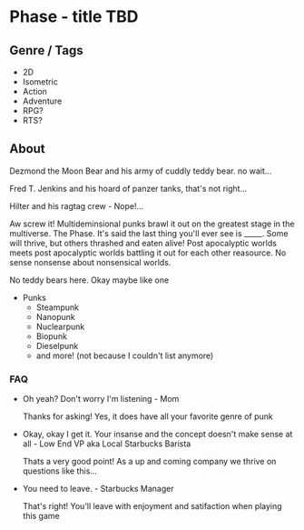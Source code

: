 # Phase - title TBD

## Genre / Tags

- 2D
- Isometric
- Action
- Adventure
- RPG?
- RTS?

## About

Dezmond the Moon Bear and his army of cuddly teddy bear. no wait...

Fred T. Jenkins and his hoard of panzer tanks, that's not right...

Hilter and his ragtag crew - Nope!...

Aw screw it! Multideminsional punks brawl it out on the greatest stage in the multiverse.
The Phase. It's said the last thing you'll ever see is _____. Some will thrive, but others thrashed and eaten alive!
Post apocalyptic worlds meets post apocalyptic worlds battling it out for each other reasource. 
No sense nonsense about nonsensical worlds. 

No teddy bears here. Okay maybe like one

- Punks
  - Steampunk
  - Nanopunk
  - Nuclearpunk
  - Biopunk
  - Dieselpunk
  - and more! (not because I couldn't list anymore)

### FAQ

- Oh yeah? Don't worry I'm listening - Mom

  Thanks for asking! Yes, it does have all your favorite genre of punk

- Okay, okay I get it. Your insanse and the concept doesn't make sense at all - Low End VP aka Local Starbucks Barista

  Thats a very good point! As a up and coming company we thrive on questions like this...

- You need to leave. - Starbucks Manager

  That's right! You'll leave with enjoyment and satifaction when playing this game
